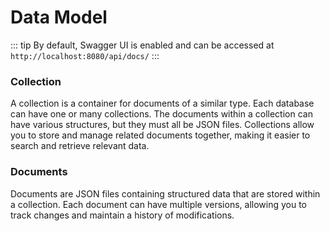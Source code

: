 # Data Model

::: tip
By default, Swagger UI is enabled and can be accessed at `http://localhost:8080/api/docs/`
:::

<WrappedSection>

### Collection

A collection is a container for documents of a similar type. Each database can have one or many collections. The documents within a collection can have various structures, but they must all be JSON files. Collections allow you to store and manage related documents together, making it easier to search and retrieve relevant data.

### Documents
Documents are JSON files containing structured data that are stored within a collection. Each document can have multiple versions, allowing you to track changes and maintain a history of modifications.

</WrappedSection>